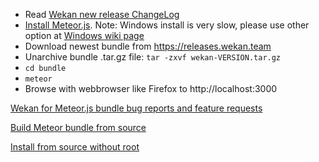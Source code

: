 - Read [Wekan new release ChangeLog](https://github.com/wekan/wekan/blob/devel/CHANGELOG.md)
- [Install Meteor.js](https://www.meteor.com/install). Note: Windows install is very slow, please use other option at [Windows wiki page](https://github.com/wekan/wekan/wiki/Windows)
- Download newest bundle from https://releases.wekan.team
- Unarchive bundle .tar.gz file: `tar -zxvf wekan-VERSION.tar.gz`
- `cd bundle`
- `meteor`
- Browse with webbrowser like Firefox to http://localhost:3000

[Wekan for Meteor.js bundle bug reports and feature requests](https://github.com/wekan/wekan/issues)

[Build Meteor bundle from source](https://github.com/wekan/wekan/wiki/Source)

[Install from source without root](https://github.com/wekan/wekan/wiki/Install-from-source-without-root)